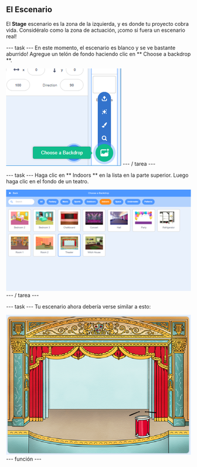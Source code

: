 ## El Escenario

El **Stage** escenario es la zona de la izquierda, y es donde tu proyecto cobra vida. Considéralo como la zona de actuación, ¡como si fuera un escenario real!

\--- task \--- En este momento, el escenario es blanco y se ve bastante aburrido! Agregue un telón de fondo haciendo clic en ** Choose a backdrop **.

![captura de pantalla](images/band-stage-choose.png) \--- / tarea \---

\--- task \--- Haga clic en ** Indoors ** en la lista en la parte superior. Luego haga clic en el fondo de un teatro.

![captura de pantalla](images/band-backdrop.png) \--- / tarea \---

\--- task \--- Tu escenario ahora debería verse similar a esto:

![captura de pantalla](images/band-stage.png) \--- función \---